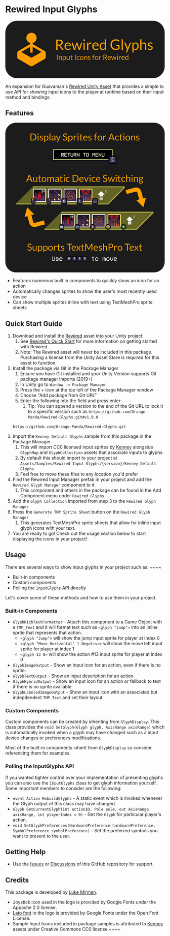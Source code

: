 # Rewired Input Glyphs

![Rewired Input Glyphs Logo](.github/images/Rewired-Glyphs%20Readme%20Logo.png)

An expansion for Guavaman's [Rewired Unity Asset](https://assetstore.unity.com/packages/tools/utilities/rewired-21676) that provides a simple to use API for showing input icons to the player at runtime based on their input method and bindings.

## Features

![Features](.github/images/Rewired-Glyphs%20Readme%20Features.png)

- Features numerous built in components to quickly show an icon for an action
- Automatically changes sprites to show the user's most recently used device
- Can show multiple sprites inline with text using TextMeshPro sprite sheets

## Quick Start Guide

1. Download and install the [Rewired](https://assetstore.unity.com/packages/tools/utilities/rewired-21676) asset into your Unity project.
   1. See [Rewired's Quick Start](https://guavaman.com/projects/rewired/docs/QuickStart.html) for more information on getting started with Rewired.
   2. Note: The Rewired asset will never be included in this package. Purchasing a license from the Unity Asset Store is required for this asset to function.
2. Install the package via Git in the Package Manager
	1. Ensure you have Git installed and your Unity Version supports Git package manager imports (2019+)
	2. In Unity go to `Window -> Package Manager`
	3. Press the + icon at the top left of the Package Manager window
	4. Choose "Add package from Git URL"
	5. Enter the following into the field and press enter: 
       1. Tip: You can append a version to the end of the Git URL to lock it to a specific version such as `https://github.com/Orange-Panda/Rewired-Glyphs.git#v1.0.0`
	```
	https://github.com/Orange-Panda/Rewired-Glyphs.git
	```
3. Import the `Kenney Default Glyphs` sample from this package in the Package Manager.
   1. This will import CC0 licensed input sprites by [Kenney](https://kenney.nl/assets/input-prompts-pixel-16) alongside `GlyphMap` and `GlyphCollection` assets that associate inputs to glyphs. 
   2. By default this should import to your project at `Assets/Samples/Rewired Input Glyphs/{version}/Kenney Default Glyphs`
   3. Feel free to move these files to any location you'd prefer
4. Find the Rewired Input Manager prefab in your project and add the `Rewired Glyph Manager` component to it.
   1. This component and others in the package can be found in the Add Component menu under `Rewired Glyphs`
5. Add the `Glyph Collection` imported from step 3 to the `Rewired Glyph Manager`
6. Press the `Generate TMP Sprite Sheet` button on the `Rewired Glyph Manager`
   1. This generates TextMeshPro sprite sheets that allow for inline input glyph icons with your text.
7. You are ready to go! Check out the usage section below to start displaying the icons in your project!

## Usage

There are several ways to show input glyphs in your project such as: ~~~~
- Built-in components
- Custom components
- Polling the `InputGlyphs` API directly

Let's cover some of these methods and how to use them in your project.

### Built-in Components

- `GlyphRichTextFormatter` - Attach this component to a Game Object with a `TMP_Text` and it will format text such as `<glyph "Jump">` into an inline sprite that represents that action.
	- `<glyph "Jump">` will show the jump input sprite for player at index 0
	- `<glyph "Move Horizontal" 1 Negative>` will show the move left input sprite for player at index 1
	- `<glyph 13 0>` will show the action #13 input sprite for player at index 0
- `GlyphImageOutput` - Show an input icon for an action, even if there is no sprite.
- `GlyphTextOutput` - Show an input description for an action.
- `GlyphHybridOutput` - Show an input icon for an action or fallback to text if there is no sprite available.
- `GlyphLabeledImageOutput` - Show an input icon with an associated but indepdendent `TMP_Text` and set their layout.

### Custom Components

Custom components can be created by inheriting from `GlyphDisplay`.
This class provides the `void SetGlyph(Glyph glyph, AxisRange axisRange)` which is automatically invoked when a glyph may have changed such as a input device changes or preferences modifications.

Most of the built-in components inherit from `GlyphDisplay` so consider referencing them for examples.

### Polling the InputGlyphs API

If you wanted tighter control over your implementation of presenting glyphs you can also use the `InputGlyphs` class to get glyph information yourself.
Some important members to consider are the following:

- `event Action RebuildGlyphs` - A static event which is invoked whenever the Glyph output of this class may have changed.
- `Glyph GetCurrentGlyph(int actionID, Pole pole, out AxisRange axisRange, int playerIndex = 0)` - Get the `Glyph` for particular player's action.
- `void SetGlyphPreferences(HardwarePreference hardwarePreference, SymbolPreference symbolPreference)` - Set the preferred symbols you want to present to the user.

## Getting Help

- Use the [Issues](https://github.com/Orange-Panda/Rewired-Glyphs/issues) or [Discussions](https://github.com/Orange-Panda/Rewired-Glyphs/discussions) of this GitHub repository for support.

## Credits

This package is developed by [Luke Mirman](https://lukemirman.com/).

- Joystick icon used in the logo is provided by Google Fonts under the Appache 2.0 license.
- [Lato font](https://fonts.google.com/specimen/Lato/about) in the logo is provided by Google Fonts under the Open Font License.
- Sample Input Icons included in package samples is attributed to [Kenney](https://kenney.nl/assets/input-prompts-pixel-16) assets under Creative Commons CC0 license.~~~~